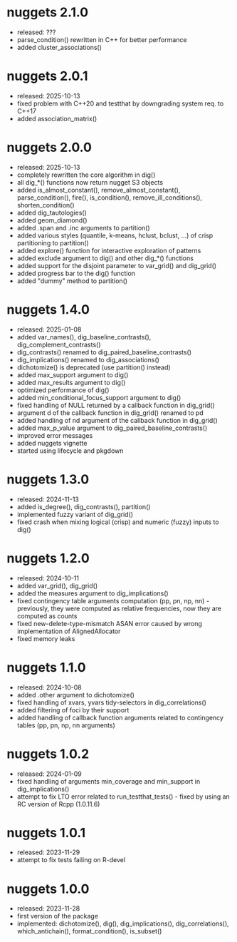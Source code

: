 # nuggets 2.1.0
- released: ???
- parse_condition() rewritten in C++ for better performance
- added cluster_associations()

# nuggets 2.0.1
- released: 2025-10-13
- fixed problem with C++20 and testthat by downgrading system req. to C++17
- added association_matrix()

# nuggets 2.0.0
- released: 2025-10-13
- completely rewritten the core algorithm in dig()
- all dig_*() functions now return nugget S3 objects
- added is_almost_constant(), remove_almost_constant(), parse_condition(),
  fire(), is_condition(), remove_ill_conditions(), shorten_condition()
- added dig_tautologies()
- added geom_diamond()
- added .span and .inc arguments to partition()
- added various styles (quantile, k-means, hclust, bclust, ...) of crisp
  partitioning to partition()
- added explore() function for interactive exploration of patterns
- added exclude argument to dig() and other dig_*() functions
- added support for the disjoint parameter to var_grid() and dig_grid()
- added progress bar to the dig() function
- added "dummy" method to partition()

# nuggets 1.4.0
- released: 2025-01-08
- added var_names(), dig_baseline_contrasts(), dig_complement_contrasts()
- dig_contrasts() renamed to dig_paired_baseline_contrasts()
- dig_implications() renamed to dig_associations()
- dichotomize() is deprecated (use partition() instead)
- added max_support argument to dig()
- added max_results argument to dig()
- optimized performance of dig()
- added min_conditional_focus_support argument to dig()
- fixed handling of NULL returned by a callback function in dig_grid()
- argument d of the callback function in dig_grid() renamed to pd
- added handling of nd argument of the callback function in dig_grid()
- added max_p_value argument to dig_paired_baseline_contrasts()
- improved error messages
- added nuggets vignette
- started using lifecycle and pkgdown

# nuggets 1.3.0
- released: 2024-11-13
- added is_degree(), dig_contrasts(), partition()
- implemented fuzzy variant of dig_grid()
- fixed crash when mixing logical (crisp) and numeric (fuzzy) inputs to dig()

# nuggets 1.2.0
- released: 2024-10-11
- added var_grid(), dig_grid()
- added the measures argument to dig_implications()
- fixed contingency table arguments computation (pp, pn, np, nn) - previously,
  they were computed as relative frequencies, now they are computed as counts
- fixed new-delete-type-mismatch ASAN error caused by wrong implementation of
  AlignedAllocator
- fixed memory leaks

# nuggets 1.1.0
- released: 2024-10-08
- added .other argument to dichotomize()
- fixed handling of xvars, yvars tidy-selectors in dig_correlations()
- added filtering of foci by their support
- added handling of callback function arguments related to contingency tables
  (pp, pn, np, nn arguments)

# nuggets 1.0.2
- released: 2024-01-09
- fixed handling of arguments min_coverage and min_support in dig_implications()
- attempt to fix LTO error related to run_testthat_tests() - fixed by using
  an RC version of Rcpp (1.0.11.6)

# nuggets 1.0.1
- released: 2023-11-29
- attempt to fix tests failing on R-devel

# nuggets 1.0.0
- released: 2023-11-28
- first version of the package
- implemented: dichotomize(), dig(), dig_implications(), dig_correlations(),
  which_antichain(), format_condition(), is_subset()
